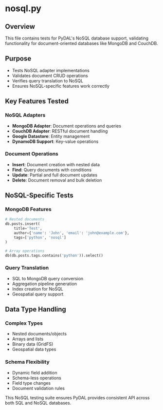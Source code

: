 # nosql.py

## Overview
This file contains tests for PyDAL's NoSQL database support, validating functionality for document-oriented databases like MongoDB and CouchDB.

## Purpose
- Tests NoSQL adapter implementations
- Validates document CRUD operations
- Verifies query translation to NoSQL
- Ensures NoSQL-specific features work correctly

## Key Features Tested

### NoSQL Adapters
- **MongoDB Adapter**: Document operations and queries
- **CouchDB Adapter**: RESTful document handling
- **Google Datastore**: Entity management
- **DynamoDB Support**: Key-value operations

### Document Operations
- **Insert**: Document creation with nested data
- **Find**: Query documents with conditions
- **Update**: Partial and full document updates
- **Delete**: Document removal and bulk deletion

## NoSQL-Specific Tests

### MongoDB Features
```python
# Nested documents
db.posts.insert(
    title='Test',
    author={'name': 'John', 'email': 'john@example.com'},
    tags=['python', 'nosql']
)

# Array operations
db(db.posts.tags.contains('python')).select()
```

### Query Translation
- SQL to MongoDB query conversion
- Aggregation pipeline generation
- Index creation for NoSQL
- Geospatial query support

## Data Type Handling

### Complex Types
- Nested documents/objects
- Arrays and lists
- Binary data (GridFS)
- Geospatial data types

### Schema Flexibility
- Dynamic field addition
- Schema-less operations
- Field type changes
- Document validation rules

This NoSQL testing suite ensures PyDAL provides consistent API across both SQL and NoSQL databases.